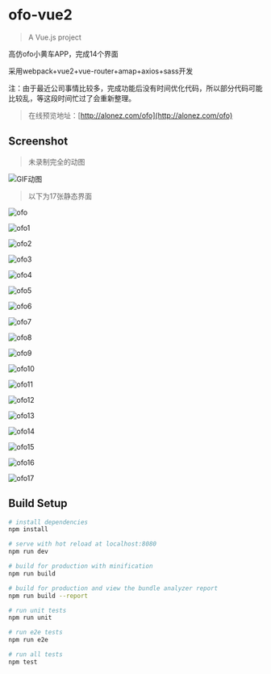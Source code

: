 # ofo-vue2

> A Vue.js project

高仿ofo小黄车APP，完成14个界面

采用webpack+vue2+vue-router+amap+axios+sass开发

注：由于最近公司事情比较多，完成功能后没有时间优化代码，所以部分代码可能比较乱，等这段时间忙过了会重新整理。


 > 在线预览地址：[http://alonez.com/ofo](http://alonez.com/ofo)

## Screenshot

 > 未录制完全的动图

![GIF动图](http://oqgb6tyak.bkt.clouddn.com/ofo.gif)

> 以下为17张静态界面

![ofo](http://oqgb6tyak.bkt.clouddn.com/ofo.png)

![ofo1](http://oqgb6tyak.bkt.clouddn.com/ofo-1.png)

![ofo2](http://oqgb6tyak.bkt.clouddn.com/ofo-2.png)

![ofo3](http://oqgb6tyak.bkt.clouddn.com/ofo-3.png)

![ofo4](http://oqgb6tyak.bkt.clouddn.com/ofo-4.png)

![ofo5](http://oqgb6tyak.bkt.clouddn.com/ofo-5.png)

![ofo6](http://oqgb6tyak.bkt.clouddn.com/ofo-6.png)

![ofo7](http://oqgb6tyak.bkt.clouddn.com/ofo-7.png)

![ofo8](http://oqgb6tyak.bkt.clouddn.com/ofo-8.png)

![ofo9](http://oqgb6tyak.bkt.clouddn.com/ofo-9.png)

![ofo10](http://oqgb6tyak.bkt.clouddn.com/ofo-10.png)

![ofo11](http://oqgb6tyak.bkt.clouddn.com/ofo-11.png)

![ofo12](http://oqgb6tyak.bkt.clouddn.com/ofo-12.png)

![ofo13](http://oqgb6tyak.bkt.clouddn.com/ofo-13.png)

![ofo14](http://oqgb6tyak.bkt.clouddn.com/ofo-14.png)

![ofo15](http://oqgb6tyak.bkt.clouddn.com/ofo-15.png)

![ofo16](http://oqgb6tyak.bkt.clouddn.com/ofo-16.png)

![ofo17](http://oqgb6tyak.bkt.clouddn.com/ofo-17.png)


## Build Setup

``` bash
# install dependencies
npm install

# serve with hot reload at localhost:8080
npm run dev

# build for production with minification
npm run build

# build for production and view the bundle analyzer report
npm run build --report

# run unit tests
npm run unit

# run e2e tests
npm run e2e

# run all tests
npm test
```
